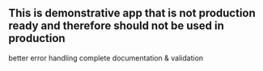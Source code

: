 ## This is demonstrative app that is not production ready and therefore should not be used in production
better error handling
complete documentation & validation
